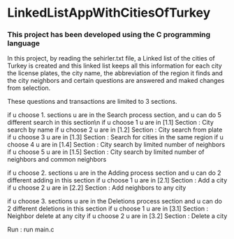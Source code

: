 # LinkedListAppWithCitiesOfTurkey

### This project has been developed using the C programming language ###

In this project, by reading the sehirler.txt file, a Linked list of the cities of Turkey is created and this linked list keeps all this information for each city the license plates, the city name, the abbreviation of the region it finds and the city neighbors and certain questions are answered and maked changes from selection.

These questions and transactions are limited to 3 sections.

if u choose 1. sections u are in the Search process section, and u can do 5 different search in this section\n
if u choose 1 u are in [1.1] Section : City search by name
if u choose 2 u are in [1.2] Section : City search from plate
if u choose 3 u are in [1.3] Section : Search for cities in the same region
if u choose 4 u are in [1.4] Section : City search by limited number of neighbors
if u choose 5 u are in [1.5] Section : City search by limited number of neighbors and common neighbors

if u choose 2. sections u are in the Adding process section and u can do 2 different adding in this section
if u choose 1 u are in [2.1] Section : Add a city 
if u choose 2 u are in [2.2] Section : Add neighbors to any city

if u choose 3. sections u are in the Deletions process section and u can do 2 different deletions in this section
if u choose 1 u are in [3.1] Section : Neighbor delete at any city
if u choose 2 u are in [3.2] Section : Delete a city

Run : run main.c
